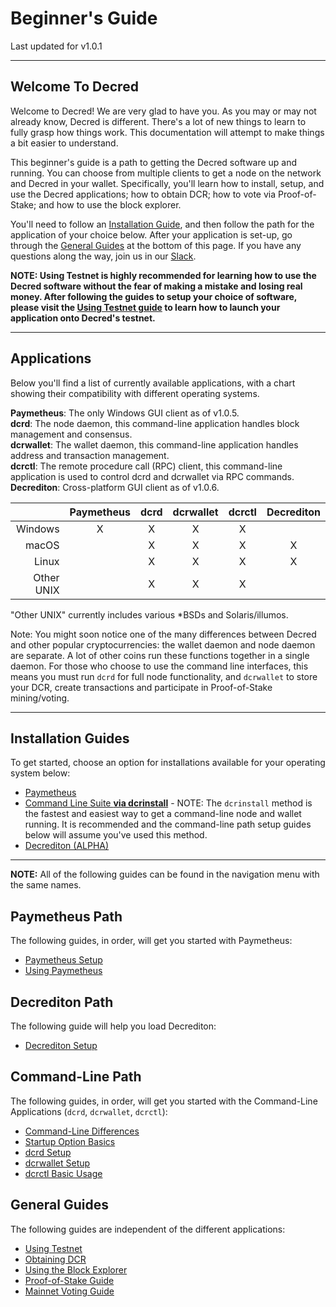 # **Beginner's Guide**

Last updated for v1.0.1

---

## **Welcome To Decred**

Welcome to Decred! We are very glad to have you. As you may or may not already know, Decred is different. There's a lot of new things to learn to fully grasp how things work. This documentation will attempt to make things a bit easier to understand.

This beginner's guide is a path to getting the Decred software up and running. You can choose from multiple clients to get a node on the network and Decred in your wallet. Specifically, you'll learn how to install, setup, and use the Decred applications; how to obtain DCR; how to vote via Proof-of-Stake; and how to use the block explorer.

You'll need to follow an [Installation Guide](#installation-guides), and then follow the path for the application of your choice below. After your application is set-up, go through the [General Guides](#general-guides) at the bottom of this page. If you have any questions along the way, join us in our [Slack](/support-directory.md#join-us-on-slack).

**NOTE: Using Testnet is highly recommended for learning how to use the Decred software without the fear of making a mistake and losing real money. After following the guides to setup your choice of software, please visit the [Using Testnet guide](/getting-started/using-testnet.md) to learn how to launch your application onto Decred's testnet.**

---

## **Applications**

Below you'll find a list of currently available applications, with a chart showing their compatibility with different operating systems.

**Paymetheus**: The only Windows GUI client as of v1.0.5. <br />
**dcrd**: The node daemon, this command-line application handles block management and consensus. <br />
**dcrwallet**: The wallet daemon, this command-line application handles address and transaction management. <br />
**dcrctl**: The remote procedure call (RPC) client, this command-line application is used to control dcrd and dcrwallet via RPC commands. <br />
**Decrediton**: Cross-platform GUI client as of v1.0.6.

|           | Paymetheus | dcrd | dcrwallet | dcrctl | Decrediton |
| ---------:|:----------:|:----:|:---------:|:------:|:-----------:|
| Windows   | X          | X    | X         | X      |             |
| macOS     |            | X    | X         | X      | X           |
| Linux     |            | X    | X         | X      | X           |
| Other UNIX|            | X    | X         | X      |             |

"Other UNIX" currently includes various *BSDs and Solaris/illumos.

Note: You might soon notice one of the many differences between Decred and other 
popular cryptocurrencies: the wallet daemon and node daemon are separate.
A lot of other coins run these functions together in a single daemon.
For those who choose to use the command line interfaces, this means you must
run `dcrd` for full node functionality, and `dcrwallet` to store your DCR,
create transactions and participate in Proof-of-Stake mining/voting.

---

## **Installation Guides**

To get started, choose an option for installations available for your operating system below:

* [Paymetheus](/getting-started/user-guides/paymetheus.md)
* [Command Line Suite **via dcrinstall**](/getting-started/user-guides/cli-installation.md) - NOTE: The `dcrinstall` method is the fastest and easiest way to get a command-line node and wallet running. It is recommended and the command-line path setup guides below will assume you've used this method.
* [Decrediton (ALPHA)](/getting-started/user-guides/decrediton-setup.md)

---

**NOTE:** All of the following guides can be found in the navigation menu with the same names.

## **Paymetheus Path**

The following guides, in order, will get you started with Paymetheus:

* [Paymetheus Setup](/getting-started/user-guides/paymetheus.md)
* [Using Paymetheus](/getting-started/user-guides/using-paymetheus.md)

## **Decrediton Path**

The following guide will help you load Decrediton:

* [Decrediton Setup](/getting-started/user-guides/decrediton-setup.md)

## **Command-Line Path**

The following guides, in order, will get you started with the Command-Line Applications (`dcrd`, `dcrwallet`, `dcrctl`):

* [Command-Line Differences](/getting-started/cli-differences.md)
* [Startup Option Basics](/getting-started/startup-basics.md)
* [dcrd Setup](/getting-started/user-guides/dcrd-setup.md)
* [dcrwallet Setup](/getting-started/user-guides/dcrwallet-setup.md)
* [dcrctl Basic Usage](/getting-started/user-guides/dcrctl-basics.md)

## **General Guides**

The following guides are independent of the different applications:

* [Using Testnet](/getting-started/using-testnet.md)
* [Obtaining DCR](/getting-started/obtaining-dcr.md)
* [Using the Block Explorer](/getting-started/using-the-block-explorer.md)
* [Proof-of-Stake Guide](/mining/proof-of-stake.md)
* [Mainnet Voting Guide](/getting-started/user-guides/agenda-voting.md)
